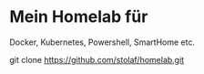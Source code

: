 # Mein Homelab für

Docker, Kubernetes, Powershell, SmartHome etc.

git clone https://github.com/stolaf/homelab.git